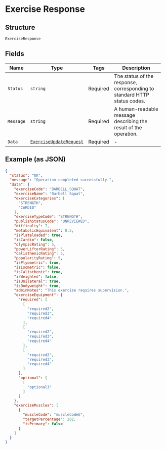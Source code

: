 
# Exercise Response

## Structure

`ExerciseResponse`

## Fields

| Name | Type | Tags | Description |
|  --- | --- | --- | --- |
| `Status` | `string` | Required | The status of the response, corresponding to standard HTTP status codes. |
| `Message` | `string` | Required | A human-readable message describing the result of the operation. |
| `Data` | [`ExerciseUpdateRequest`](../../doc/models/exercise-update-request.md) | Required | - |

## Example (as JSON)

```json
{
  "status": "OK",
  "message": "Operation completed successfully.",
  "data": {
    "exerciseCode": "BARBELL_SQUAT",
    "exerciseName": "Barbell Squat",
    "exerciseCategories": [
      "STRENGTH",
      "CARDIO"
    ],
    "exerciseTypeCode": "STRENGTH",
    "publishStatusCode": "UNREVIEWED",
    "difficulty": 7,
    "metabolicEquivalent": 8.5,
    "isPlateloaded": true,
    "isCardio": false,
    "olympicRating": 5,
    "powerLifterRating": 5,
    "calisthenicRating": 5,
    "popularityRating": 5,
    "isPlyometric": true,
    "isIsometric": false,
    "isCalisthenic": true,
    "isWeighted": false,
    "isUnilateral": true,
    "isBodyweight": true,
    "adminNotes": "This exercise requires supervision.",
    "exerciseEquipment": {
      "required": [
        [
          "required2",
          "required3",
          "required4"
        ],
        [
          "required2",
          "required3",
          "required4"
        ],
        [
          "required2",
          "required3",
          "required4"
        ]
      ],
      "optional": [
        [
          "optional3"
        ]
      ]
    },
    "exerciseMuscles": [
      {
        "muscleCode": "muscleCode6",
        "targetPercentage": 202,
        "isPrimary": false
      }
    ]
  }
}
```

